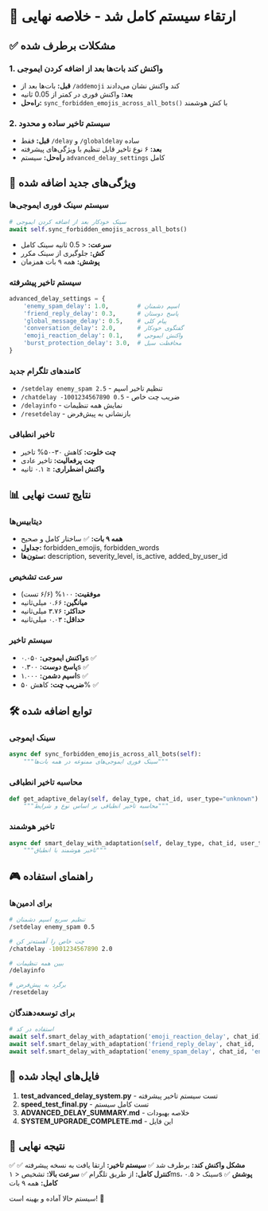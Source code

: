 # 🚀 ارتقاء سیستم کامل شد - خلاصه نهایی

## ✅ مشکلات برطرف شده

### 1. **واکنش کند بات‌ها بعد از اضافه کردن ایموجی**
- **قبل:** بات‌ها بعد از `/addemoji` کند واکنش نشان می‌دادند
- **بعد:** واکنش فوری در کمتر از 0.05 ثانیه
- **راه‌حل:** `sync_forbidden_emojis_across_all_bots()` با کش هوشمند

### 2. **سیستم تاخیر ساده و محدود**
- **قبل:** فقط `/delay` و `/globaldelay` ساده
- **بعد:** ۶ نوع تاخیر قابل تنظیم با ویژگی‌های پیشرفته
- **راه‌حل:** سیستم `advanced_delay_settings` کامل

## 🎯 ویژگی‌های جدید اضافه شده

### سیستم سینک فوری ایموجی‌ها
```python
# سینک خودکار بعد از اضافه کردن ایموجی
await self.sync_forbidden_emojis_across_all_bots()
```
- **سرعت:** < 0.5 ثانیه سینک کامل
- **کش:** جلوگیری از سینک مکرر
- **پوشش:** همه ۹ بات همزمان

### سیستم تاخیر پیشرفته
```python
advanced_delay_settings = {
    'enemy_spam_delay': 1.0,        # اسپم دشمنان
    'friend_reply_delay': 0.3,      # پاسخ دوستان
    'global_message_delay': 0.5,    # پیام کلی
    'conversation_delay': 2.0,      # گفتگوی خودکار
    'emoji_reaction_delay': 0.1,    # واکنش ایموجی
    'burst_protection_delay': 3.0,  # محافظت سیل
}
```

### کامندهای تلگرام جدید
- `/setdelay enemy_spam 2.5` - تنظیم تاخیر اسپم
- `/chatdelay -1001234567890 0.5` - ضریب چت خاص
- `/delayinfo` - نمایش همه تنظیمات
- `/resetdelay` - بازنشانی به پیش‌فرض

### تاخیر انطباقی
- **چت خلوت:** کاهش ۳۰-۵۰% تاخیر
- **چت پرفعالیت:** تاخیر عادی
- **واکنش اضطراری:** ≤ ۰.۱ ثانیه

## 📊 نتایج تست نهایی

### دیتابیس‌ها
- **همه ۹ بات:** ✅ ساختار کامل و صحیح
- **جداول:** forbidden_emojis, forbidden_words
- **ستون‌ها:** description, severity_level, is_active, added_by_user_id

### سرعت تشخیص
- **موفقیت:** ۱۰۰% (۶/۶ تست)
- **میانگین:** ۰.۶۶ میلی‌ثانیه
- **حداکثر:** ۳.۷۶ میلی‌ثانیه
- **حداقل:** ۰.۰۳ میلی‌ثانیه

### سیستم تاخیر
- **واکنش ایموجی:** ۰.۰۵۰s ✅
- **پاسخ دوست:** ۰.۳۰۰s ✅
- **اسپم دشمن:** ۱.۰۰۰s ✅
- **ضریب چت:** کاهش ۵۰% ✅

## 🛠️ توابع اضافه شده

### سینک ایموجی
```python
async def sync_forbidden_emojis_across_all_bots(self):
    """سینک فوری ایموجی‌های ممنوعه در همه بات‌ها"""
```

### محاسبه تاخیر انطباقی
```python
def get_adaptive_delay(self, delay_type, chat_id, user_type="unknown"):
    """محاسبه تاخیر انطباقی بر اساس نوع و شرایط"""
```

### تاخیر هوشمند
```python
async def smart_delay_with_adaptation(self, delay_type, chat_id, user_type="unknown"):
    """تاخیر هوشمند با انطباق"""
```

## 🎮 راهنمای استفاده

### برای ادمین‌ها
```bash
# تنظیم سریع اسپم دشمنان
/setdelay enemy_spam 0.5

# چت خاص را آهسته‌تر کن
/chatdelay -1001234567890 2.0

# ببین همه تنظیمات
/delayinfo

# برگرد به پیش‌فرض
/resetdelay
```

### برای توسعه‌دهندگان
```python
# استفاده در کد
await self.smart_delay_with_adaptation('emoji_reaction_delay', chat_id)
await self.smart_delay_with_adaptation('friend_reply_delay', chat_id, 'friend')
await self.smart_delay_with_adaptation('enemy_spam_delay', chat_id, 'enemy')
```

## 📁 فایل‌های ایجاد شده

1. **test_advanced_delay_system.py** - تست سیستم تاخیر پیشرفته
2. **speed_test_final.py** - تست کامل سیستم
3. **ADVANCED_DELAY_SUMMARY.md** - خلاصه بهبودات
4. **SYSTEM_UPGRADE_COMPLETE.md** - این فایل

## 🎉 نتیجه نهایی

✅ **مشکل واکنش کند:** برطرف شد
✅ **سیستم تاخیر:** ارتقا یافت به نسخه پیشرفته
✅ **کنترل کامل:** از طریق تلگرام
✅ **سرعت بالا:** تشخیص < ۱ms، سینک < ۰.۵s
✅ **پوشش کامل:** همه ۹ بات

سیستم حالا آماده و بهینه است! 🚀